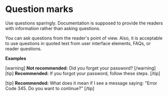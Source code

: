 # Question marks

Use questions sparingly. Documentation is supposed to provide the readers with information rather than asking questions.

You can ask questions from the reader's point of view. Also, it is acceptable to use questions in quoted text from user interface elements, FAQs, or reader questions.

**Examples**  

[warning] **Not recommended:** Did you forget your password? [/warning]  
[tip] **Recommended:** If you forgot your password, follow these steps. [/tip]  

[tip] **Recommended:** What does it mean if I see a message saying: "Error Code 345. Do you want to continue?" [/tip]  
